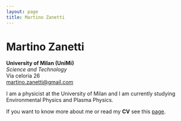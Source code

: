 ```yaml
---
layout: page
title: Martino Zanetti
---
```


# Martino Zanetti

**University of Milan (UniMi)**  
*Science and Technology*  
Via celoria 26  
[martino.zanetti@gmail.com](mailto:martino.zanetti@gmail.com)


I am a physicist at the University of Milan and I am currently studying Environmental Physics and Plasma Physics.


If you want to know more about me or read my **CV** see this [page](https://martinozanetti.github.io/aboutme/).
